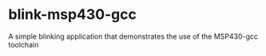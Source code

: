 # blink-msp430-gcc
A simple blinking application that demonstrates the use of the MSP430-gcc toolchain
